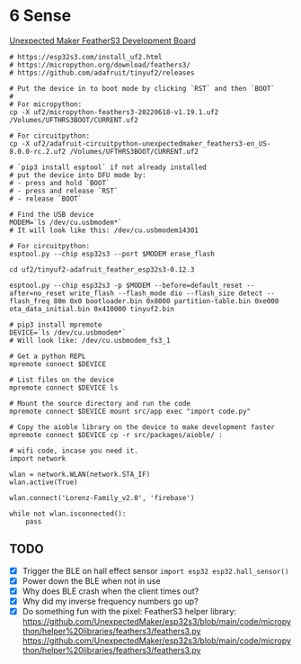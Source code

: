 # 6 Sense

[Unexpected Maker FeatherS3 Development Board](https://esp32s3.com/)

```
# https://esp32s3.com/install_uf2.html
# https://micropython.org/download/feathers3/
# https://github.com/adafruit/tinyuf2/releases

# Put the device in to boot mode by clicking `RST` and then `BOOT`
#
# For micropython:
cp -X uf2/micropython-feathers3-20220618-v1.19.1.uf2 /Volumes/UFTHRS3BOOT/CURRENT.uf2

# For circuitpython:
cp -X uf2/adafruit-circuitpython-unexpectedmaker_feathers3-en_US-8.0.0-rc.2.uf2 /Volumes/UFTHRS3BOOT/CURRENT.uf2
```

```
# `pip3 install esptool` if not already installed
# put the device into DFU mode by:
# - press and hold `BOOT`
# - press and release `RST`
# - release `BOOT`

# Find the USB device
MODEM=`ls /dev/cu.usbmodem*`
# It will look like this: /dev/cu.usbmodem14301

# For circuitpython:
esptool.py --chip esp32s3 --port $MODEM erase_flash

cd uf2/tinyuf2-adafruit_feather_esp32s3-0.12.3

esptool.py --chip esp32s3 -p $MODEM --before=default_reset --after=no_reset write_flash --flash_mode dio --flash_size detect --flash_freq 80m 0x0 bootloader.bin 0x8000 partition-table.bin 0xe000 ota_data_initial.bin 0x410000 tinyuf2.bin
```

```
# pip3 install mpremote
DEVICE=`ls /dev/cu.usbmodem*`
# Will look like: /dev/cu.usbmodem_fs3_1

# Get a python REPL
mpremote connect $DEVICE

# List files on the device
mpremote connect $DEVICE ls

# Mount the source directory and run the code
mpremote connect $DEVICE mount src/app exec "import code.py"
```

```
# Copy the aioble library on the device to make development faster
mpremote connect $DEVICE cp -r src/packages/aioble/ :
```

```
# wifi code, incase you need it.
import network

wlan = network.WLAN(network.STA_IF)
wlan.active(True)

wlan.connect('Lorenz-Family_v2.0', 'firebase')

while not wlan.isconnected():
    pass
```

## TODO

-[x] Trigger the BLE on hall effect sensor
       ```
       import esp32
       esp32.hall_sensor()
       ```
-[x] Power down the BLE when not in use
-[x] Why does BLE crash when the client times out?
-[x] Why did my inverse frequency numbers go up?
-[x] Do something fun with the pixel: FeatherS3 helper library: https://github.com/UnexpectedMaker/esp32s3/blob/main/code/micropython/helper%20libraries/feathers3/feathers3.py
https://github.com/UnexpectedMaker/esp32s3/blob/main/code/micropython/helper%20libraries/feathers3/feathers3.py
